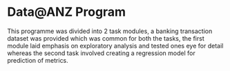 # Data@ANZ Program
<p>This programme was divided into 2 task modules, a banking transaction dataset was provided which was common for both the tasks, the first module laid emphasis on exploratory analysis and tested ones eye for detail whereas the second task involved creating a regression model for prediction of metrics.</P

